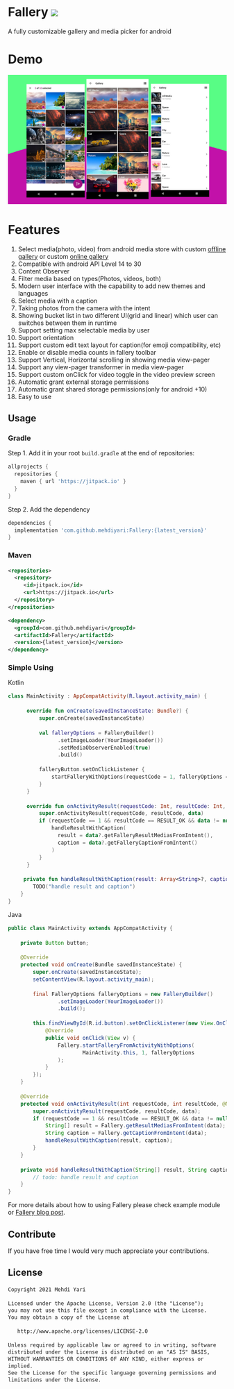 # Fallery [![](https://jitpack.io/v/mehdiyari/Fallery.svg)](https://jitpack.io/#mehdiyari/Fallery)

A fully customizable gallery and media picker for android

# Demo

![](assets/demo.jpg)

# Features

1. Select media(photo, video) from android media store with custom [offline gallery](http://mehdiyari.ir/2020/08/14/create-a-custom-offline-online-gallery-with-fallery/) or custom [online gallery](http://mehdiyari.ir/2020/08/14/create-a-custom-offline-online-gallery-with-fallery/)
2. Compatible with android API Level 14 to 30
3. Content Observer
4. Filter media based on types(Photos, videos, both)
5. Modern user interface with the capability to add new themes and languages
6. Select media with a caption
7. Taking photos from the camera with the intent
8. Showing bucket list in two different UI(grid and linear) which user can switches between them in runtime
9. Support setting max selectable media by user
10. Support orientation
11. Support custom edit text layout for caption(for emoji compatibility, etc)
12. Enable or disable media counts in fallery toolbar
13. Support Vertical, Horizontal scrolling in showing media view-pager
14. Support any view-pager transformer in media view-pager
15. Support custom onClick for video toggle in the video preview screen
16. Automatic grant external storage permissions
17. Automatic grant shared storage permissions(only for android +10)
18. Easy to use

## Usage
### Gradle
Step 1. Add it in your root `build.gradle` at the end of repositories:
```gradle
allprojects {
  repositories {
	maven { url 'https://jitpack.io' }
  }
}
```
Step 2. Add the dependency
```gradle
dependencies {
  implementation 'com.github.mehdiyari:Fallery:{latest_version}'
}
```
### Maven
```xml
<repositories>
  <repository>
	 <id>jitpack.io</id>
	 <url>https://jitpack.io</url>
  </repository>
</repositories>
```
```xml
<dependency>
  <groupId>com.github.mehdiyari</groupId>
  <artifactId>Fallery</artifactId>
  <version>{latest_version}</version>
</dependency>
```
### Simple Using
Kotlin
```Kotlin
class MainActivity : AppCompatActivity(R.layout.activity_main) {
    
      override fun onCreate(savedInstanceState: Bundle?) {
          super.onCreate(savedInstanceState)
          
          val falleryOptions = FalleryBuilder()
                .setImageLoader(YourImageLoader())
                .setMediaObserverEnabled(true)
                .build()

          falleryButton.setOnClickListener {
              startFalleryWithOptions(requestCode = 1, falleryOptions = falleryOptions)
          }
      }

      override fun onActivityResult(requestCode: Int, resultCode: Int, data: Intent?) {
          super.onActivityResult(requestCode, resultCode, data)
          if (requestCode == 1 && resultCode == RESULT_OK && data != null) {
              handleResultWithCaption(
                result = data?.getFalleryResultMediasFromIntent(),
                caption = data?.getFalleryCaptionFromIntent()
              )
          }
      }

     private fun handleResultWithCaption(result: Array<String>?, caption: String?) {
        TODO("handle result and caption")
    }
}
```

Java
```Java
public class MainActivity extends AppCompatActivity {

    private Button button;
    
    @Override
    protected void onCreate(Bundle savedInstanceState) {
        super.onCreate(savedInstanceState);
        setContentView(R.layout.activity_main);

        final FalleryOptions falleryOptions = new FalleryBuilder()
                .setImageLoader(YourImageLoader())
                .build();

        this.findViewById(R.id.button).setOnClickListener(new View.OnClickListener() {
            @Override
            public void onClick(View v) {
                Fallery.startFalleryFromActivityWithOptions(
                        MainActivity.this, 1, falleryOptions
                );
            }
        });
    }

    @Override
    protected void onActivityResult(int requestCode, int resultCode, @Nullable Intent data) {
        super.onActivityResult(requestCode, resultCode, data);
        if (requestCode == 1 && resultCode == RESULT_OK && data != null) {
            String[] result = Fallery.getResultMediasFromIntent(data);
            String caption = Fallery.getCaptionFromIntent(data);
            handleResultWithCaption(result, caption);
        }
    }

    private void handleResultWithCaption(String[] result, String caption) {
        // todo: handle result and caption
    }
}
```
For more details about how to using Fallery please check example module or [Fallery blog post](http://mehdiyari.ir/2020/08/14/fallery-a-fully-customizable-media-picker-for-android/).

## Contribute

If you have free time I would very much appreciate your contributions.

## License

    Copyright 2021 Mehdi Yari

    Licensed under the Apache License, Version 2.0 (the "License");
    you may not use this file except in compliance with the License.
    You may obtain a copy of the License at

       http://www.apache.org/licenses/LICENSE-2.0

    Unless required by applicable law or agreed to in writing, software
    distributed under the License is distributed on an "AS IS" BASIS,
    WITHOUT WARRANTIES OR CONDITIONS OF ANY KIND, either express or implied.
    See the License for the specific language governing permissions and
    limitations under the License.
